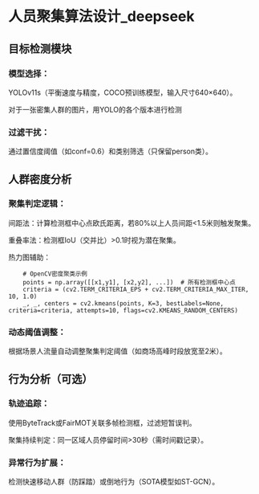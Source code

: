 # 人员聚集算法设计_deepseek

## 目标检测模块

### 模型选择：

YOLOv11s（平衡速度与精度，COCO预训练模型，输入尺寸640×640）。

对于一张密集人群的图片，用YOLO的各个版本进行检测





### 过滤干扰：

通过置信度阈值（如conf=0.6）和类别筛选（只保留person类）。

## 人群密度分析

### 聚集判定逻辑：

间距法：计算检测框中心点欧氏距离，若80%以上人员间距<1.5米则触发聚集。

重叠率法：检测框IoU（交并比）>0.1时视为潜在聚集。

热力图辅助：

        # OpenCV密度聚类示例
        points = np.array([[x1,y1], [x2,y2], ...])  # 所有检测框中心点
        criteria = (cv2.TERM_CRITERIA_EPS + cv2.TERM_CRITERIA_MAX_ITER, 10, 1.0)
        _, _, centers = cv2.kmeans(points, K=3, bestLabels=None, criteria=criteria, attempts=10, flags=cv2.KMEANS_RANDOM_CENTERS)

### 动态阈值调整：

根据场景人流量自动调整聚集判定阈值（如商场高峰时段放宽至2米）。

## 行为分析（可选）

### 轨迹追踪：

使用ByteTrack或FairMOT关联多帧检测框，过滤短暂误判。

聚集持续判定：同一区域人员停留时间>30秒（需时间戳记录）。

### 异常行为扩展：

检测快速移动人群（防踩踏）或倒地行为（SOTA模型如ST-GCN）。